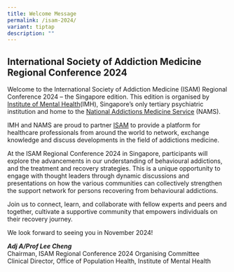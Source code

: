 ```yaml
---
title: Welcome Message
permalink: /isam-2024/
variant: tiptap
description: ""
---
```

<h2><strong>International Society of Addiction Medicine Regional Conference 2024</strong></h2>
<p>Welcome to the International Society of Addiction Medicine (ISAM) Regional
Conference 2024 – the Singapore edition. This edition is organised by
<a href="https://www.imh.com.sg/Pages/default.aspx" rel="noopener noreferrer nofollow" target="_blank">Institute of Mental Health</a>(IMH), Singapore’s only tertiary psychiatric
institution and home to the <a href="https://www.nams.sg/Pages/default.aspx" rel="noopener noreferrer nofollow" target="_blank">National Addictions Medicine Service</a> (NAMS).</p>
<p></p>
<p>IMH and NAMS are proud to partner <a href="https://isamweb.org/" rel="noopener noreferrer nofollow" target="_blank">ISAM</a> to provide a platform for healthcare
professionals from around the world to network, exchange knowledge and
discuss developments in the field of addictions medicine.</p>
<p></p>
<p>At the ISAM Regional Conference 2024 in Singapore, participants will explore
the advancements in our understanding of behavioural addictions, and the
treatment and recovery strategies. This is a unique opportunity to engage
with thought leaders through dynamic discussions and presentations on how
the various communities can collectively strengthen the support network
for persons recovering from behavioural addictions.</p>
<p></p>
<p>Join us to connect, learn, and collaborate with fellow experts and peers
and together, cultivate a supportive community that empowers individuals
on their recovery journey.</p>
<p></p>
<p>We look forward to seeing you in November 2024!</p>
<p></p>
<p><strong><em>Adj A/Prof Lee Cheng</em></strong>
<br>Chairman, ISAM Regional Conference 2024 Organising Committee
<br>Clinical Director, Office of Population Health, Institute of Mental Health</p>
<p></p>